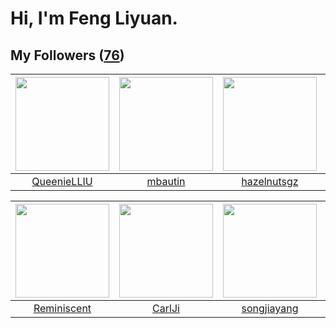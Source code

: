 # Hi, I'm Feng Liyuan.

## My Followers ([76](https://github.com/SunRunAway?tab=followers))

| <img src="https://avatars2.githubusercontent.com/u/37468107?v=4" width="150" height="150" /> | <img src="https://avatars0.githubusercontent.com/u/552936?v=4" width="150" height="150" /> | <img src="https://avatars3.githubusercontent.com/u/24202964?v=4" width="150" height="150" /> | <img src="https://avatars3.githubusercontent.com/u/1446531?v=4" width="150" height="150" /> |
| :------------------------------------------------------------------------------------------: | :----------------------------------------------------------------------------------------: | :------------------------------------------------------------------------------------------: | :-----------------------------------------------------------------------------------------: |
|                         [QueenieLLIU](https://github.com/QueenieLLIU)                        |                            [mbautin](https://github.com/mbautin)                           |                         [hazelnutsgz](https://github.com/hazelnutsgz)                        |                           [JmPotato](https://github.com/JmPotato)                           |

| <img src="https://avatars2.githubusercontent.com/u/41809508?v=4" width="150" height="150" /> | <img src="https://avatars0.githubusercontent.com/u/10810759?v=4" width="150" height="150" /> | <img src="https://avatars0.githubusercontent.com/u/1459834?v=4" width="150" height="150" /> | <img src="https://avatars2.githubusercontent.com/u/52882128?v=4" width="150" height="150" /> |
| :------------------------------------------------------------------------------------------: | :------------------------------------------------------------------------------------------: | :-----------------------------------------------------------------------------------------: | :------------------------------------------------------------------------------------------: |
|                         [Reminiscent](https://github.com/Reminiscent)                        |                              [CarlJi](https://github.com/CarlJi)                             |                        [songjiayang](https://github.com/songjiayang)                        |                       [markovicmarco](https://github.com/markovicmarco)                      |